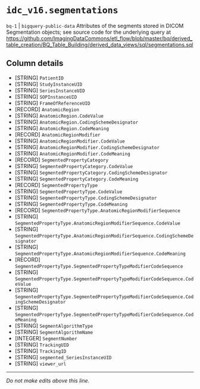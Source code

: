 # `idc_v16.segmentations`
`bq-1` | `bigquery-public-data`
Attributes of the segments stored in DICOM Segmentation objects; see source code for the underlying query at https://github.com/ImagingDataCommons/etl_flow/blob/master/bq/derived_table_creation/BQ_Table_Building/derived_data_views/sql/segmentations.sql

## Column details
* [STRING]    `PatientID`
* [STRING]    `StudyInstanceUID`
* [STRING]    `SeriesInstanceUID`
* [STRING]    `SOPInstanceUID`
* [STRING]    `FrameOfReferenceUID`
* [RECORD]    `AnatomicRegion`
* [STRING]    `AnatomicRegion.CodeValue`
* [STRING]    `AnatomicRegion.CodingSchemeDesignator`
* [STRING]    `AnatomicRegion.CodeMeaning`
* [RECORD]    `AnatomicRegionModifier`
* [STRING]    `AnatomicRegionModifier.CodeValue`
* [STRING]    `AnatomicRegionModifier.CodingSchemeDesignator`
* [STRING]    `AnatomicRegionModifier.CodeMeaning`
* [RECORD]    `SegmentedPropertyCategory`
* [STRING]    `SegmentedPropertyCategory.CodeValue`
* [STRING]    `SegmentedPropertyCategory.CodingSchemeDesignator`
* [STRING]    `SegmentedPropertyCategory.CodeMeaning`
* [RECORD]    `SegmentedPropertyType`
* [STRING]    `SegmentedPropertyType.CodeValue`
* [STRING]    `SegmentedPropertyType.CodingSchemeDesignator`
* [STRING]    `SegmentedPropertyType.CodeMeaning`
* [RECORD]    `SegmentedPropertyType.AnatomicRegionModifierSequence`
* [STRING]    `SegmentedPropertyType.AnatomicRegionModifierSequence.CodeValue`
* [STRING]    `SegmentedPropertyType.AnatomicRegionModifierSequence.CodingSchemeDesignator`
* [STRING]    `SegmentedPropertyType.AnatomicRegionModifierSequence.CodeMeaning`
* [RECORD]    `SegmentedPropertyType.SegmentedPropertyTypeModifierCodeSequence`
* [STRING]    `SegmentedPropertyType.SegmentedPropertyTypeModifierCodeSequence.CodeValue`
* [STRING]    `SegmentedPropertyType.SegmentedPropertyTypeModifierCodeSequence.CodingSchemeDesignator`
* [STRING]    `SegmentedPropertyType.SegmentedPropertyTypeModifierCodeSequence.CodeMeaning`
* [STRING]    `SegmentAlgorithmType`
* [STRING]    `SegmentAlgorithmName`
* [INTEGER]   `SegmentNumber`
* [STRING]    `TrackingUID`
* [STRING]    `TrackingID`
* [STRING]    `segmented_SeriesInstanceUID`
* [STRING]    `viewer_url`

-------------------------------------------------------------------------------
*Do not make edits above this line.*
